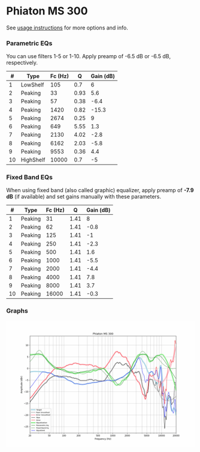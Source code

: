 # Phiaton MS 300
See [usage instructions](https://github.com/jaakkopasanen/AutoEq#usage) for more options and info.

### Parametric EQs
You can use filters 1-5 or 1-10. Apply preamp of -6.5 dB or -6.5 dB, respectively.

|   # | Type      |   Fc (Hz) |    Q |   Gain (dB) |
|-----|-----------|-----------|------|-------------|
|   1 | LowShelf  |       105 | 0.7  |         6   |
|   2 | Peaking   |        33 | 0.93 |         5.6 |
|   3 | Peaking   |        57 | 0.38 |        -6.4 |
|   4 | Peaking   |      1420 | 0.82 |       -15.3 |
|   5 | Peaking   |      2674 | 0.25 |         9   |
|   6 | Peaking   |       649 | 5.55 |         1.3 |
|   7 | Peaking   |      2130 | 4.02 |        -2.8 |
|   8 | Peaking   |      6162 | 2.03 |        -5.8 |
|   9 | Peaking   |      9553 | 0.36 |         4.4 |
|  10 | HighShelf |     10000 | 0.7  |        -5   |

### Fixed Band EQs
When using fixed band (also called graphic) equalizer, apply preamp of **-7.9 dB** (if available) and set gains manually with these parameters.

|   # | Type    |   Fc (Hz) |    Q |   Gain (dB) |
|-----|---------|-----------|------|-------------|
|   1 | Peaking |        31 | 1.41 |         8   |
|   2 | Peaking |        62 | 1.41 |        -0.8 |
|   3 | Peaking |       125 | 1.41 |        -1   |
|   4 | Peaking |       250 | 1.41 |        -2.3 |
|   5 | Peaking |       500 | 1.41 |         1.6 |
|   6 | Peaking |      1000 | 1.41 |        -5.5 |
|   7 | Peaking |      2000 | 1.41 |        -4.4 |
|   8 | Peaking |      4000 | 1.41 |         7.8 |
|   9 | Peaking |      8000 | 1.41 |         3.7 |
|  10 | Peaking |     16000 | 1.41 |        -0.3 |

### Graphs
![](./Phiaton%20MS%20300.png)
